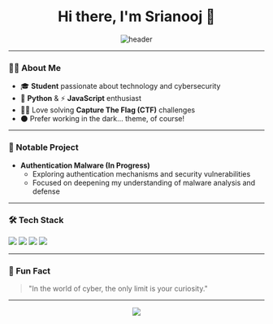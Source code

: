 <!-- Profile README for Srianooj -->

<h1 align="center">Hi there, I'm Srianooj 👋</h1>

<p align="center">
  <img src="https://capsule-render.vercel.app/api?type=rect&color=0:232526,100:414345&height=140&section=header&text=Welcome%20to%20my%20GitHub!&fontColor=ffffff&fontSize=36&desc=Student%20%7C%20Python%20%26%20JavaScript%20Enthusiast&descAlignY=80&descAlign=60" alt="header" />
</p>

---

### 👨‍🎓 About Me

- 🎓 **Student** passionate about technology and cybersecurity  
- 🐍 **Python** & ⚡ **JavaScript** enthusiast  
- 🕵️‍♂️ Love solving **Capture The Flag (CTF)** challenges  
- 🌑 Prefer working in the dark... theme, of course!

---

### 🚀 Notable Project

- **Authentication Malware (In Progress)**
  - Exploring authentication mechanisms and security vulnerabilities
  - Focused on deepening my understanding of malware analysis and defense

---

### 🛠️ Tech Stack

<p>
  <img src="https://img.shields.io/badge/Python-3776AB?style=flat&logo=python&logoColor=white"/>
  <img src="https://img.shields.io/badge/JavaScript-F7DF1E?style=flat&logo=javascript&logoColor=black"/>
  <img src="https://img.shields.io/badge/CTF-blueviolet?style=flat"/>
  <img src="https://img.shields.io/badge/Dark%20Mode-%23171717?style=flat"/>
</p>

---

### 🎯 Fun Fact

> "In the world of cyber, the only limit is your curiosity."

---

<!--
**Social Links**
Uncomment and add your links below if you want to display them!
<p align="left">
  <a href="https://linkedin.com/in/your-link" target="_blank"><img src="https://img.shields.io/badge/LinkedIn-blue?style=flat&logo=linkedin"></a>
  <a href="https://twitter.com/your-link" target="_blank"><img src="https://img.shields.io/badge/Twitter-blue?style=flat&logo=twitter"></a>
</p>
-->

<p align="center">
  <img src="https://capsule-render.vercel.app/api?type=rect&color=0:232526,100:414345&height=80&section=footer&fontColor=ffffff" />
</p>
